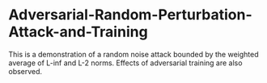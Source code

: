 # Adversarial-Random-Perturbation-Attack-and-Training
This is a demonstration of a random noise attack bounded by the weighted average of L-inf and L-2 norms. Effects of adversarial training are also observed.
